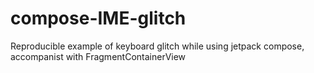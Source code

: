 # compose-IME-glitch
Reproducible  example of keyboard glitch while using jetpack compose, accompanist with FragmentContainerView
